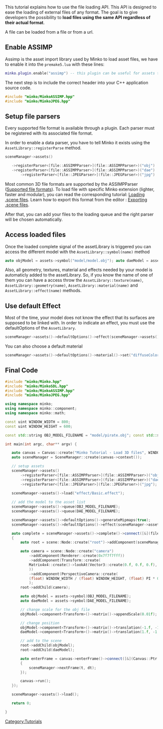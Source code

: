 This tutorial explains how to use the file loading API. This API is designed to ease the loading of external files of any format. The goal is to give developers the possibility to **load files using the same API regardless of their actual format**.

A file can be loaded from a file or from a url.

Enable ASSIMP
-------------

Assimp is the asset import library used by Minko to load asset files, we have to enable it into the `premake5.lua` with these lines:


```lua
minko.plugin.enable("assimp") -- this plugin can be useful for assets that need to load jpeg files minko.plugin.enable("jpeg") 
```


The next step is to include the correct header into your C++ application source code.


```cpp
#include "minko/MinkoASSIMP.hpp" 
#include "minko/MinkoJPEG.hpp" 
```


Setup file parsers
------------------

Every supported file format is available through a plugin. Each parser must be registered with its associated file format.

In order to enable a data parser, you have to tell Minko it exists using the `AssetLibrary::registerParse` method.


```cpp
sceneManager->assets()

   ->registerParser<[file::ASSIMPParser>](file::ASSIMPParser>)("obj")
   ->registerParser<[file::ASSIMPParser>](file::ASSIMPParser>)("dae")
       ->registerParser<[file::JPEGParser>](file::JPEGParser>)("jpg")


```


Most common 3D file formats are supported by the ASSIMPParser ([Supported file formats](../article/Supported_file_formats_(Community_Edition).md)). To load file with specific Minko extension (lighter, faster and modular), you can read the corresponding tutorial: [Loading .scene files](../07-Loading_.scene_files.md). Learn how to export this format from the editor : [Exporting .scene files](../tutorial/Exporting_.scene_files.md).

After that, you can add your files to the loading queue and the right parser will be chosen automatically.

Access loaded files
-------------------

Once the loaded complete signal of the assetLibrary is triggered you can access the different model with the `AssetLibrary::symbol(name)` method


```cpp
auto objModel = assets->symbol("model/model.obj"); auto daeModel = assets->symbol("model/model.dae"); 
```


Also, all geometry, textures, material and effects needed by your model is automaticly added to the assetLibrary. So, if you know the name of one of them you can have a access throw the `AssetLibrary::texture(name)`, `AssetLibrary::geometry(name)`, `AssetLibrary::material(name)` and `AssetLibrary::effect(name)` methods.

Use default Effect
------------------

Most of the time, your model does not know the effect that its surfaces are supposed to be linked with. In order to indicate an effect, you must use the defaultOptions of the `AssetLibrary`.


```cpp
sceneManager->assets()->defaultOptions()->effect(sceneManager->assets()->effect(DEFAULT_EFFECT)); 
```


You can also choose a default material


```cpp
sceneManager->assets()->defaultOptions()->material()->set("diffuseColor", Vector4::create(0.8f, 0.1f, 0.1f, 1.0f)); 
```


Final Code
----------


```cpp
#include "minko/Minko.hpp" 
#include "minko/MinkoSDL.hpp" 
#include "minko/MinkoASSIMP.hpp" 
#include "minko/MinkoJPEG.hpp"
using namespace minko; 
using namespace minko::component; 
using namespace minko::math;
const uint WINDOW_WIDTH = 800; 
const uint WINDOW_HEIGHT = 600;

const std::string OBJ_MODEL_FILENAME = "model/pirate.obj"; const std::string DAE_MODEL_FILENAME = "model/pirate.dae";

int main(int argc, char** argv) {

   auto canvas = Canvas::create("Minko Tutorial - Load 3D files", WINDOW_WIDTH, WINDOW_HEIGHT);
   auto sceneManager = SceneManager::create(canvas->context());

   // setup assets
   sceneManager->assets()
       ->registerParser<[file::ASSIMPParser>](file::ASSIMPParser>)("obj")
       ->registerParser<[file::ASSIMPParser>](file::ASSIMPParser>)("dae")
       ->registerParser<[file::JPEGParser>](file::JPEGParser>)("jpg");

   sceneManager->assets()->load("effect/Basic.effect");
   
   // add the model to the asset list
   sceneManager->assets()->queue(OBJ_MODEL_FILENAME);
   sceneManager->assets()->queue(DAE_MODEL_FILENAME);

   sceneManager->assets()->defaultOptions()->generateMipmaps(true);
   sceneManager->assets()->defaultOptions()->effect(sceneManager->assets()->effect("effect/Basic.effect"));

   auto complete = sceneManager->assets()->complete()->connect([&](file::AssetLibrary::Ptr assets)
   {
       auto root = scene::Node::create("root")->addComponent(sceneManager);

       auto camera = scene::Node::create("camera")
           ->addComponent(Renderer::create(0x7f7f7fff))
           ->addComponent(Transform::create(
           Matrix4x4::create()->lookAt(Vector3::create(0.f, 0.f, 0.f), Vector3::create(0.f, 0.f, 5.f))
           ))
           ->addComponent(PerspectiveCamera::create(
           (float) WINDOW_WIDTH / (float) WINDOW_HEIGHT, (float) PI * 0.25f, .1f, 1000.f)
           );
       root->addChild(camera);

       auto objModel = assets->symbol(OBJ_MODEL_FILENAME);
       auto daeModel = assets->symbol(DAE_MODEL_FILENAME);

       // change scale for the obj file
       objModel->component<Transform>()->matrix()->appendScale(0.01f);

       // change position
       objModel->component<Transform>()->matrix()->translation(-1.f, -1.f, 0.f);
       daeModel->component<Transform>()->matrix()->translation(1.f, -1.f, 0.f);

       // add to the scene
       root->addChild(objModel);
       root->addChild(daeModel);

       auto enterFrame = canvas->enterFrame()->connect([&](Canvas::Ptr canvas, float t, float dt)
       {
           sceneManager->nextFrame(t, dt);
       });

       canvas->run();
   });

   sceneManager->assets()->load();

   return 0;

} 
```


<Category:Tutorials>

